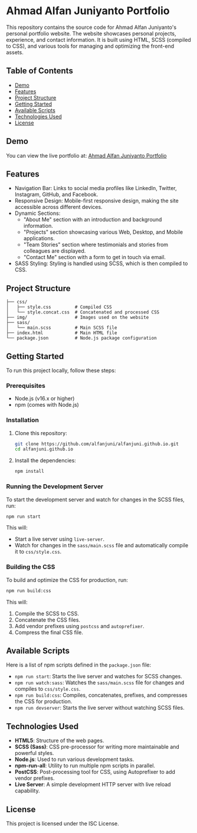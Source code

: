 # Ahmad Alfan Juniyanto Portfolio

This repository contains the source code for Ahmad Alfan Juniyanto's personal portfolio website. The website showcases personal projects, experience, and contact information. It is built using HTML, SCSS (compiled to CSS), and various tools for managing and optimizing the front-end assets.

## Table of Contents

- [Demo](#demo)
- [Features](#features)
- [Project Structure](#project-structure)
- [Getting Started](#getting-started)
- [Available Scripts](#available-scripts)
- [Technologies Used](#technologies-used)
- [License](#license)

## Demo

You can view the live portfolio at: [Ahmad Alfan Juniyanto Portfolio](https://alfanjuni.github.io/)

## Features

- Navigation Bar: Links to social media profiles like LinkedIn, Twitter, Instagram, GitHub, and Facebook.
- Responsive Design: Mobile-first responsive design, making the site accessible across different devices.
- Dynamic Sections:
  - "About Me" section with an introduction and background information.
  - "Projects" section showcasing various Web, Desktop, and Mobile applications.
  - "Team Stories" section where testimonials and stories from colleagues are displayed.
  - "Contact Me" section with a form to get in touch via email.
- SASS Styling: Styling is handled using SCSS, which is then compiled to CSS.

## Project Structure

```
├── css/
│   ├── style.css         # Compiled CSS
│   └── style.concat.css  # Concatenated and processed CSS
├── img/                  # Images used on the website
├── sass/
│   └── main.scss         # Main SCSS file
├── index.html            # Main HTML file
└── package.json          # Node.js package configuration
```

## Getting Started

To run this project locally, follow these steps:

### Prerequisites

* Node.js (v16.x or higher)
* npm (comes with Node.js)

### Installation

1. Clone this repository:

   ```bash
   git clone https://github.com/alfanjuni/alfanjuni.github.io.git
   cd alfanjuni.github.io
   ```

2. Install the dependencies:

   ```bash
   npm install
   ```

### Running the Development Server

To start the development server and watch for changes in the SCSS files, run:

```bash
npm run start
```

This will:
* Start a live server using `live-server`.
* Watch for changes in the `sass/main.scss` file and automatically compile it to `css/style.css`.

### Building the CSS

To build and optimize the CSS for production, run:

```bash
npm run build:css
```

This will:
1. Compile the SCSS to CSS.
2. Concatenate the CSS files.
3. Add vendor prefixes using `postcss` and `autoprefixer`.
4. Compress the final CSS file.

## Available Scripts

Here is a list of npm scripts defined in the `package.json` file:

* `npm run start`: Starts the live server and watches for SCSS changes.
* `npm run watch:sass`: Watches the `sass/main.scss` file for changes and compiles to `css/style.css`.
* `npm run build:css`: Compiles, concatenates, prefixes, and compresses the CSS for production.
* `npm run devserver`: Starts the live server without watching SCSS files.

## Technologies Used

* **HTML5**: Structure of the web pages.
* **SCSS (Sass)**: CSS pre-processor for writing more maintainable and powerful styles.
* **Node.js**: Used to run various development tasks.
* **npm-run-all**: Utility to run multiple npm scripts in parallel.
* **PostCSS**: Post-processing tool for CSS, using Autoprefixer to add vendor prefixes.
* **Live Server**: A simple development HTTP server with live reload capability.

## License

This project is licensed under the ISC License.